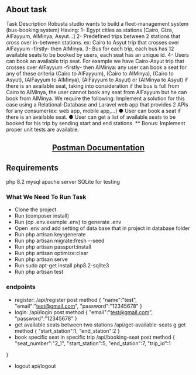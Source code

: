## About task

Task Description
Robusta studio wants to build a fleet-management system (bus-booking system) Having:
1- Egypt cities as stations [Cairo, Giza, AlFayyum, AlMinya, Asyut...]
2- Predefined trips between 2 stations that cross over in-between stations.
ex: Cairo to Asyut trip that crosses over AlFayyum -firstly- then AlMinya.
3- Bus for each trip, each bus has 12 available seats to be booked by users, each seat has an
unique id.
4- Users can book an available trip seat.
For example we have Cairo-Asyut trip that crosses over AlFayyum -firstly- then AlMinya:
any user can book a seat for any of these criteria
(Cairo to AlFayyum), (Cairo to AlMinya), (Cairo to Asyut),
(AlFayyum to AlMinya), (AlFayyum to Asyut) or
(AlMinya to Asyut)
if there is an available seat, taking into consideration if the bus is full from Cairo to
AlMinya, the user cannot book any seat from AlFayyum but he can book from AlMinya.
We require the following:
Implement a solution for this case using a Relational-Database and Laravel web app that
provides 2 APIs for any consumer(ex: web app, mobile app,...)
● User can book a seat if there is an available seat.
● User can get a list of available seats to be booked for his trip by sending start and end
stations.
** Bonus: Implement proper unit tests are available.


<h2 align="center"><a href="https://documenter.getpostman.com/view/9536988/2s93JzKLEQ" target="_blank">Postman Documentation</a></h2>

## Requirements
php 8.2
mysql 
apache server
SQLite for testing
### What We Need To Run Task 
- Clone the project 
- Run (composer install) 
- Run  (cp .env.example .env)  to generate .env
- Open .env and add setting of data base that in project in database folder 
- Run php artisan key:generate
- Run php artisan migrate:fresh --seed
- Run php artisan passport:install
- Run php artisan optimize:clear
- Run php artisan serve
- Run sudo apt-get install php8.2-sqlite3
- Run php artisan test
### endpoints 
- register:
 /api/register
 post method
{
    "name":"test",
    "email":"test@gmail.com",
    "password":"12345678"
}
- login:
 /api/login
 post method
{
     "email":"test@gmail.com",
    "password":"12345678"
}
- get available seats between two stations
/api/get-available-seats g
get method 
{
    "start_station":1,
    "end_station":2
}
- book specific seat in specific trip
/api/booking-seat
post method
{
    "seat_number":"2_1",
    "start_station":5,
    "end_station":7,
    "trip_id":1

}
- logout
api/logout
